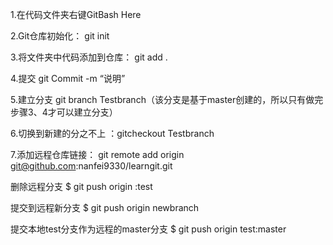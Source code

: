 1.在代码文件夹右键GitBash Here

2.Git仓库初始化：  git init

3.将文件夹中代码添加到仓库： git add .

4.提交  git Commit  -m “说明”

5.建立分支 git  branch  Testbranch（该分支是基于master创建的，所以只有做完步骤3、4才可以建立分支）

6.切换到新建的分之不上 ：gitcheckout Testbranch

7.添加远程仓库链接：
git remote add origin git@github.com:nanfei9330/learngit.git




删除远程分支
$ git push origin :test 

提交到远程新分支
$ git push origin newbranch

提交本地test分支作为远程的master分支
$ git push origin test:master         
